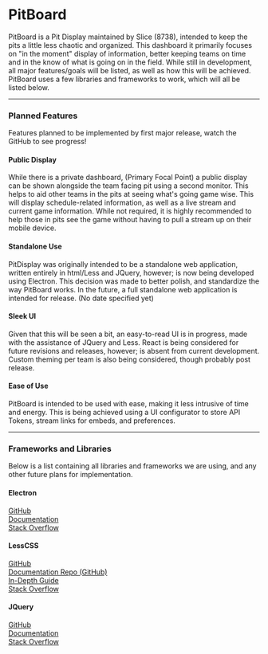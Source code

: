 # PitBoard
PitBoard is a Pit Display maintained by Slice (8738), intended to keep the pits a little less chaotic and organized. This dashboard it primarily focuses on "in the moment" display of information, better keeping teams on time and in the know of what is going on in the field.  While still in development, all major features/goals will be listed, as well as how this will be achieved. PitBoard uses a few libraries and frameworks to work, which will all be listed below.

---

### Planned Features
Features planned to be implemented by first major release, watch the GitHub to see progress!

#### Public Display
While there is a private dashboard, (Primary Focal Point) a public display can be shown alongside the team facing pit using a second monitor. This helps to aid other teams in the pits at seeing what's going game wise. This will display schedule-related information, as well as a live stream and current game information. While not required, it is highly recommended to help those in pits see the game without having to pull a stream up on their mobile device.

#### Standalone Use
PitDisplay was originally intended to be a standalone web application, written entirely in html/Less and JQuery, however; is now being developed using Electron. This decision was made to better polish, and standardize the way PitBoard works. In the future, a full standalone web application is intended for release. (No date specified yet)

#### Sleek UI
Given that this will be seen a bit, an easy-to-read UI is in progress, made with the assistance of JQuery and Less. React is being considered for future revisions and releases, however; is absent from current development. Custom theming per team is also being considered, though probably post release.

#### Ease of Use
PitBoard is intended to be used with ease, making it less intrusive of time and energy. This is being achieved using a UI configurator to store API Tokens, stream links for embeds, and preferences.

---

### Frameworks and Libraries
Below is a list containing all libraries and frameworks we are using, and any other future plans for implementation.

#### Electron
[GitHub](https://github.com/electron/electron)  
[Documentation](https://www.electronjs.org/docs/latest/)  
[Stack Overflow](https://stackoverflow.com/questions/tagged/electron)  

#### LessCSS
[GitHub](https://github.com/less/less.js)  
[Documentation Repo (GitHub)](https://github.com/less/less-docs)  
[In-Depth Guide](https://lesscss.org/features/)  
[Stack Overflow](https://stackoverflow.com/questions/tagged/less)  

#### JQuery
[GitHub](https://github.com/jquery/jquery)  
[Documentation](https://api.jquery.com/)  
[Stack Overflow](https://stackoverflow.com/questions/tagged/jquery)  
